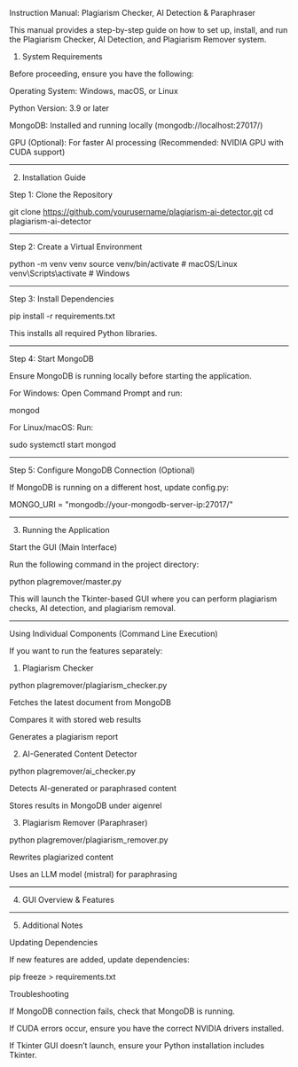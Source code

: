 Instruction Manual: Plagiarism Checker, AI Detection & Paraphraser

This manual provides a step-by-step guide on how to set up, install, and run the Plagiarism Checker, AI Detection, and Plagiarism Remover system.

1. System Requirements

Before proceeding, ensure you have the following:

Operating System: Windows, macOS, or Linux

Python Version: 3.9 or later

MongoDB: Installed and running locally (mongodb://localhost:27017/)

GPU (Optional): For faster AI processing (Recommended: NVIDIA GPU with CUDA support)



---

2. Installation Guide

Step 1: Clone the Repository

git clone https://github.com/yourusername/plagiarism-ai-detector.git
cd plagiarism-ai-detector


---

Step 2: Create a Virtual Environment

python -m venv venv
source venv/bin/activate  # macOS/Linux
venv\Scripts\activate  # Windows


---

Step 3: Install Dependencies

pip install -r requirements.txt

This installs all required Python libraries.


---

Step 4: Start MongoDB

Ensure MongoDB is running locally before starting the application.

For Windows: Open Command Prompt and run:

mongod

For Linux/macOS: Run:

sudo systemctl start mongod



---

Step 5: Configure MongoDB Connection (Optional)

If MongoDB is running on a different host, update config.py:

MONGO_URI = "mongodb://your-mongodb-server-ip:27017/"


---

3. Running the Application

Start the GUI (Main Interface)

Run the following command in the project directory:

python plagremover/master.py

This will launch the Tkinter-based GUI where you can perform plagiarism checks, AI detection, and plagiarism removal.


---

Using Individual Components (Command Line Execution)

If you want to run the features separately:

1. Plagiarism Checker

python plagremover/plagiarism_checker.py

Fetches the latest document from MongoDB

Compares it with stored web results

Generates a plagiarism report


2. AI-Generated Content Detector

python plagremover/ai_checker.py

Detects AI-generated or paraphrased content

Stores results in MongoDB under aigenrel


3. Plagiarism Remover (Paraphraser)

python plagremover/plagiarism_remover.py

Rewrites plagiarized content

Uses an LLM model (mistral) for paraphrasing



---

4. GUI Overview & Features


---

5. Additional Notes

Updating Dependencies

If new features are added, update dependencies:

pip freeze > requirements.txt

Troubleshooting

If MongoDB connection fails, check that MongoDB is running.

If CUDA errors occur, ensure you have the correct NVIDIA drivers installed.

If Tkinter GUI doesn’t launch, ensure your Python installation includes Tkinter.

